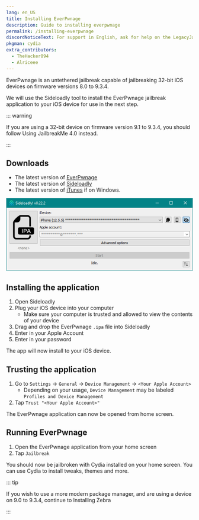 ```yaml
---
lang: en_US
title: Installing EverPwnage
description: Guide to installing everpwnage
permalink: /installing-everpwnage
discordNoticeText: For support in English, ask for help on the LegacyJailbreak [Discord Server](http://discord.legacyjailbreak.com/).
pkgman: cydia
extra_contributors:
  - TheHacker894
  - Alriceee
---
```


EverPwnage is an untethered jailbreak capable of jailbreaking 32-bit iOS devices on firmware versions 8.0 to 9.3.4.

We will use the Sideloadly tool to install the EverPwnage jailbreak application to your iOS device for use in the next step.

::: warning

If you are using a 32-bit device on firmware version 9.1 to 9.3.4, you should follow <router-link to="/using-jailbreakme4-0">Using JailbreakMe 4.0</router-link> instead.

:::

## Downloads

- The latest version of [EverPwnage](https://github.com/LukeZGD/EverPwnage/releases/latest)
- The latest version of [Sideloadly](https://sideloadly.io/)
- The latest version of [iTunes](https://www.apple.com/itunes/download/win64) if on Windows.

![A screenshot of the Sideloadly application (Windows)](/assets/images/sideloadly_win.png)

## Installing the application

1. Open Sideloadly
1. Plug your iOS device into your computer
    - Make sure your computer is trusted and allowed to view the contents of your device
1. Drag and drop the EverPwnage `.ipa` file into Sideloadly
1. Enter in your Apple Account
1. Enter in your password

The app will now install to your iOS device.

## Trusting the application

1. Go to `Settings` -> `General` -> `Device Management` -> `<Your Apple Account>`
    - Depending on your usage, `Device Management` may be labeled `Profiles and Device Management`
1. Tap `Trust "<Your Apple Account>"`

The EverPwnage application can now be opened from home screen.

## Running EverPwnage

1. Open the EverPwnage application from your home screen
1. Tap `Jailbreak`

You should now be jailbroken with Cydia installed on your home screen. You can use Cydia to install <router-link to="/faq/#what-are-tweaks">tweaks</router-link>, themes and more.

::: tip

If you wish to use a more modern package manager, and are using a device on 9.0 to 9.3.4, continue to <router-link to="/installing-zebra">Installing Zebra</router-link>

:::

